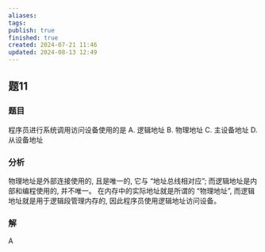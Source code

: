 ```yaml
---
aliases: 
tags: 
publish: true
finished: true
created: 2024-07-21 11:46
updated: 2024-08-13 12:49
---
```


## 题11
### 题目
程序员进行系统调用访问设备使用的是 
A. 逻辑地址 B. 物理地址 C. 主设备地址 D. 从设备地址
### 分析
物理地址是外部连接使用的, 且是唯一的, 它与 “地址总线相对应”; 而逻辑地址是内部和编程使用的, 并不唯一。
在内存中的实际地址就是所谓的 “物理地址”, 而逻辑地址就是用于逻辑段管理内存的, 因此程序员使用逻辑地址访问设备。
### 解
A